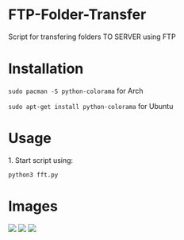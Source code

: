 # FTP-Folder-Transfer
Script for transfering folders TO SERVER using FTP

<h1>Installation</h1>

`sudo pacman -S python-colorama`
for Arch

`sudo apt-get install python-colorama`
for Ubuntu

<h1>Usage</h1>
1. Start script using:

`python3 fft.py`

<h1>Images</h1>
<img src=https://github.com/user-attachments/assets/ba1de091-8261-4f07-a90e-06bc1fea6a87>

<img src=https://github.com/user-attachments/assets/9c34a0a6-41e7-448b-aa27-033ac87e10c5>

<img src=https://github.com/user-attachments/assets/648532e4-202e-4f77-b879-ea4a37546bbb>

